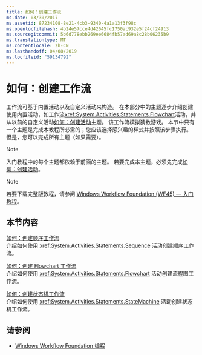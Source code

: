 ```yaml
---
title: 如何：创建工作流
ms.date: 03/30/2017
ms.assetid: 87234108-8e21-4cb3-9340-4a1a13f3f98c
ms.openlocfilehash: 4b24e57cce4d42645fc1750ac932e5f24cf24913
ms.sourcegitcommit: 5b6d778ebb269ee6684fb57ad69a8c28b06235b9
ms.translationtype: MT
ms.contentlocale: zh-CN
ms.lasthandoff: 04/08/2019
ms.locfileid: "59134792"
---
```

# <a name="how-to-create-a-workflow"></a>如何：创建工作流
工作流可基于内置活动以及自定义活动来构造。 在本部分中的主题逐步介绍创建使用内置活动，如工作流<xref:System.Activities.Statements.Flowchart>活动，并从以前的自定义活动[如何：创建活动](how-to-create-an-activity.md)主题。 该工作流模拟猜数游戏。 本节中只有一个主题是完成本教程所必需的；您应该选择感兴趣的样式并按照该步骤执行。 但是，您可以完成所有主题（如果需要）。  
  
> [!NOTE]
>  入门教程中的每个主题都依赖于前面的主题。 若要完成本主题，必须先完成[如何：创建活动](how-to-create-an-activity.md)。  
  
> [!NOTE]
>  若要下载完整版教程，请参阅 [Windows Workflow Foundation (WF45) — 入门教程](https://go.microsoft.com/fwlink/?LinkID=248976)。  
  
## <a name="in-this-section"></a>本节内容  
 [如何：创建顺序工作流](how-to-create-a-sequential-workflow.md)  
 介绍如何使用 <xref:System.Activities.Statements.Sequence> 活动创建顺序工作流。  
  
 [如何：创建 Flowchart 工作流](how-to-create-a-flowchart-workflow.md)  
 介绍如何使用 <xref:System.Activities.Statements.Flowchart> 活动创建流程图工作流。  
  
 [如何：创建状态机工作流](how-to-create-a-state-machine-workflow.md)  
 介绍如何使用 <xref:System.Activities.Statements.StateMachine> 活动创建状态机工作流。  
  
## <a name="see-also"></a>请参阅

- [Windows Workflow Foundation 编程](programming.md)
